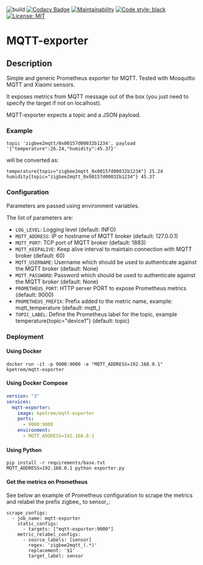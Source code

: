 ![build](https://travis-ci.com/kpetremann/mqtt-exporter.svg?branch=master)
[![Codacy Badge](https://api.codacy.com/project/badge/Grade/b1ca990b576342a48d771d472e64bc24)](https://www.codacy.com/app/kpetremann/mqtt-exporter?utm_source=github.com&amp;utm_medium=referral&amp;utm_content=kpetremann/mqtt-exporter&amp;utm_campaign=Badge_Grade)
[![Maintainability](https://api.codeclimate.com/v1/badges/635c98a1b4701d1ab4cf/maintainability)](https://codeclimate.com/github/kpetremann/mqtt-exporter/maintainability)
[![Code style: black](https://img.shields.io/badge/code%20style-black-000000.svg)](https://github.com/psf/black)
[![License: MIT](https://img.shields.io/badge/License-MIT-yellow.svg)](https://opensource.org/licenses/MIT)

# MQTT-exporter

## Description

Simple and generic Prometheus exporter for MQTT.
Tested with Mosquitto MQTT and Xiaomi sensors.

It exposes metrics from MQTT message out of the box (you just need to specify the target if not on localhost).

MQTT-exporter expects a topic and a JSON payload.

### Example
```
topic 'zigbee2mqtt/0x00157d00032b1234', payload '{"temperature":26.24,"humidity":45.37}'
```
will be converted as:
```
temperature{topic="zigbee2mqtt_0x00157d00032b1234"} 25.24
humidity{topic="zigbee2mqtt_0x00157d00032b1234"} 45.37
```

### Configuration

Parameters are passed using environment variables.

The list of parameters are:
-   `LOG_LEVEL`: Logging level (default: INFO)
-   `MQTT_ADDRESS`: IP or hostname of MQTT broker (default: 127.0.0.1)
-   `MQTT_PORT`: TCP port of MQTT broker (default: 1883)
-   `MQTT_KEEPALIVE`: Keep alive interval to maintain connection with MQTT broker (default: 60)
-   `MQTT_USERNAME`: Username which should be used to authenticate against the MQTT broker (default: None)
-   `MQTT_PASSWORD`: Password which should be used to authenticate against the MQTT broker (default: None)
-   `PROMETHEUS_PORT`: HTTP server PORT to expose Prometheus metrics (default: 9000)
-   `PROMETHEUS_PREFIX`: Prefix added to the metric name, example: mqtt_temperature (default: mqtt_)
-   `TOPIC_LABEL`: Define the Prometheus label for the topic, example temperature{topic="device1"} (default: topic)

### Deployment

#### Using Docker

```shell
docker run -it -p 9000:9000 -e "MQTT_ADDRESS=192.168.0.1" kpetrem/mqtt-exporter
```

#### Using Docker Compose

```yaml
version: "3"
services:
  mqtt-exporter:
    image: kpetrem/mqtt-exporter
    ports:
      - 9000:9000
    environment:
      - MQTT_ADDRESS=192.168.0.1
```

#### Using Python

```
pip install -r requirements/base.txt
MQTT_ADDRESS=192.168.0.1 python exporter.py
```

#### Get the metrics on Prometheus

See below an example of Prometheus configuration to scrape the metrics and relabel the prefix zigbee_ to sensor_:

```
scrape_configs:
  - job_name: mqtt-exporter
    static_configs:
      - targets: ["mqtt-exporter:9000"]
    metric_relabel_configs:
      - source_labels: [sensor]
        regex: 'zigbee2mqtt_(.*)'
        replacement: '$1'
        target_label: sensor
```
